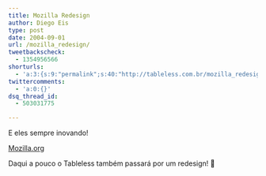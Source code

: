 ```yaml
---
title: Mozilla Redesign
author: Diego Eis
type: post
date: 2004-09-01
url: /mozilla_redesign/
tweetbackscheck:
  - 1354956566
shorturls:
  - 'a:3:{s:9:"permalink";s:40:"http://tableless.com.br/mozilla_redesign";s:7:"tinyurl";s:26:"http://tinyurl.com/3oykt2u";s:4:"isgd";s:19:"http://is.gd/0Gy1Nu";}'
twittercomments:
  - 'a:0:{}'
dsq_thread_id:
  - 503031775

---
```

E eles sempre inovando!
              
[Mozilla.org][1]
              
Daqui a pouco o Tableless também passará por um redesign! 🙂

 [1]: http://www.mozilla.org